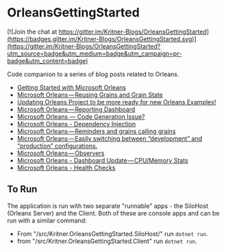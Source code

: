# OrleansGettingStarted

[![Join the chat at https://gitter.im/Kritner-Blogs/OrleansGettingStarted](https://badges.gitter.im/Kritner-Blogs/OrleansGettingStarted.svg)](https://gitter.im/Kritner-Blogs/OrleansGettingStarted?utm_source=badge&utm_medium=badge&utm_campaign=pr-badge&utm_content=badge)

Code companion to a series of blog posts related to Orleans.

* [Getting Started with Microsoft Orleans](https://medium.com/@kritner/getting-started-with-microsoft-orleans-882cdac4307f?source=friends_link&sk=1fc3451d71a19dcb49f2c8bbeb6b079e)
* [Microsoft Orleans — Reusing Grains and Grain State](https://medium.com/@kritner/microsoft-orleans-reusing-grains-and-grain-state-136977facd42?source=friends_link&sk=f19cfa3f17665c3d700bfe0df56e27a9)
* [Updating Orleans Project to be more ready for new Orleans Examples!](https://medium.com/@kritner/updating-orleans-project-to-be-more-ready-for-new-orleans-examples-2105b29a46fd?source=friends_link&sk=61d1f591e5b5c498688439db50ad310e)
* [Microsoft Orleans — Reporting Dashboard](https://medium.com/@kritner/microsoft-orleans-reporting-dashboard-16465d255199?source=friends_link&sk=42db313c0775bef7cd9d8a55865bf033)
* [Microsoft Orleans — Code Generation Issue?](https://medium.com/@kritner/microsoft-orleans-code-generation-issue-c294bd17b65a?source=friends_link&sk=bbbfd1adb450cf231e898b997c88b508)
* [Microsoft Orleans - Dependency Injection](https://medium.com/@kritner/microsoft-orleans-dependency-injection-6379d52a7169?source=friends_link&sk=6c3883a5213d65eb251b56c717e0e4f2)
* [Microsoft Orleans — Reminders and grains calling grains](https://medium.com/@kritner/microsoft-orleans-reminders-and-grains-calling-grains-6ad58ad104a2?source=friends_link&sk=4b3602443e3b0bb80de46e091d4f6aa6)
* [Microsoft Orleans — Easily switching between “development” and “production” configurations.](https://medium.com/@kritner/microsoft-orleans-easily-switching-between-development-and-production-configurations-20e109be6458?source=friends_link&sk=1e8fc6aa072a5b293d029c00012165b3)
* [Microsoft Orleans — Observers](https://medium.com/@kritner/microsoft-orleans-observables-5e0040c949cd?source=friends_link&sk=bcb921fdf593bdc97b9c5909b2730f2d)
* [Microsoft Orleans - Dashboard Update — CPU/Memory Stats](https://hackernoon.com/microsoft-orleans-dashboard-update-cpu-memory-stats-706daed82cf8?source=friends_link&sk=42933b97eb28b352b9ddd1cfb15f4b1a)
* [Microsoft Orleans - Health Checks](https://blog.kritner.com/2020/10/14/microsoft-orleans-health-checks/)

## To Run

The application is run with two separate "runnable" apps - the SiloHost (Orleans Server) and the Client.  Both of these are console apps and can be run with a similar command:

* From "/src/Kritner.OrleansGettingStarted.SiloHost/" run `dotnet run`.
* from "/src/Kritner.OrleansGettingStarted.Client" run `dotnet run`.
